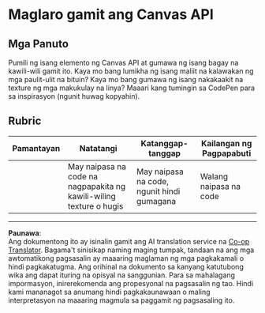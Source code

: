 <!--
CO_OP_TRANSLATOR_METADATA:
{
  "original_hash": "ca1cf78a4c60df77ab32a154ec024d7f",
  "translation_date": "2025-08-27T22:40:56+00:00",
  "source_file": "6-space-game/2-drawing-to-canvas/assignment.md",
  "language_code": "tl"
}
-->
# Maglaro gamit ang Canvas API

## Mga Panuto

Pumili ng isang elemento ng Canvas API at gumawa ng isang bagay na kawili-wili gamit ito. Kaya mo bang lumikha ng isang maliit na kalawakan ng mga paulit-ulit na bituin? Kaya mo bang gumawa ng isang nakakaakit na texture ng mga makukulay na linya? Maaari kang tumingin sa CodePen para sa inspirasyon (ngunit huwag kopyahin).

## Rubric

| Pamantayan | Natatangi                                                 | Katanggap-tanggap                   | Kailangan ng Pagpapabuti |
| ---------- | --------------------------------------------------------- | ----------------------------------- | ------------------------- |
|            | May naipasa na code na nagpapakita ng kawili-wiling texture o hugis | May naipasa na code, ngunit hindi gumagana | Walang naipasa na code    |

---

**Paunawa**:  
Ang dokumentong ito ay isinalin gamit ang AI translation service na [Co-op Translator](https://github.com/Azure/co-op-translator). Bagama't sinisikap naming maging tumpak, tandaan na ang mga awtomatikong pagsasalin ay maaaring maglaman ng mga pagkakamali o hindi pagkakatugma. Ang orihinal na dokumento sa kanyang katutubong wika ang dapat ituring na opisyal na sanggunian. Para sa mahalagang impormasyon, inirerekomenda ang propesyonal na pagsasalin ng tao. Hindi kami mananagot sa anumang hindi pagkakaunawaan o maling interpretasyon na maaaring magmula sa paggamit ng pagsasaling ito.
